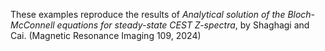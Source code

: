 These examples reproduce the results of *Analytical solution of the Bloch-McConnell equations for steady-state CEST Z-spectra*, by Shaghagi and Cai. (Magnetic Resonance Imaging 109, 2024)
